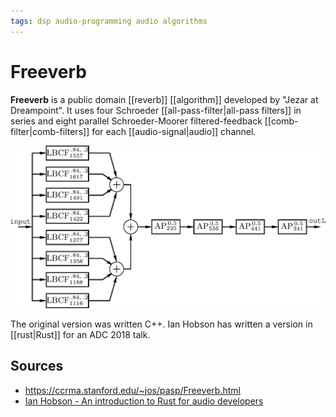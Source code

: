 ```yaml
---
tags: dsp audio-programming audio algorithms
---
```


# Freeverb

**Freeverb** is a public domain [[reverb]] [[algorithm]] developed by "Jezar at Dreampoint". It uses four Schroeder [[all-pass-filter|all-pass filters]] in series and eight parallel Schroeder-Moorer filtered-feedback [[comb-filter|comb-filters]] for each [[audio-signal|audio]] channel.

![Freeverb diagram](../assets/freeverb-diagram.png)

The original version was written C++. Ian Hobson has written a version in [[rust|Rust]] for an ADC 2018 talk.

## Sources

- <https://ccrma.stanford.edu/~jos/pasp/Freeverb.html>
- [Ian Hobson - An introduction to Rust for audio developers](https://www.youtube.com/watch?v=Yom9E-67bdI)
